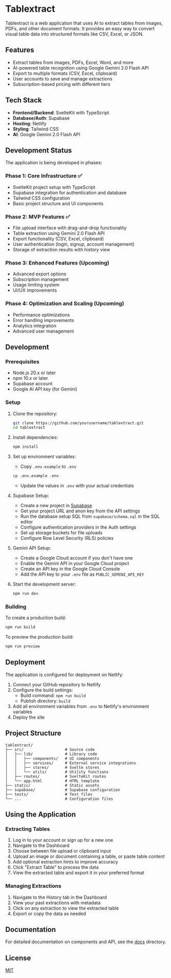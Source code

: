 # Tablextract

Tablextract is a web application that uses AI to extract tables from images, PDFs, and other document formats. It provides an easy way to convert visual table data into structured formats like CSV, Excel, or JSON.

## Features

- Extract tables from images, PDFs, Excel, Word, and more
- AI-powered table recognition using Google Gemini 2.0 Flash API
- Export to multiple formats (CSV, Excel, clipboard)
- User accounts to save and manage extractions
- Subscription-based pricing with different tiers

## Tech Stack

- **Frontend/Backend**: SvelteKit with TypeScript
- **Database/Auth**: Supabase
- **Hosting**: Netlify
- **Styling**: Tailwind CSS
- **AI**: Google Gemini 2.0 Flash API

## Development Status

The application is being developed in phases:

### Phase 1: Core Infrastructure ✅
- SvelteKit project setup with TypeScript
- Supabase integration for authentication and database
- Tailwind CSS configuration
- Basic project structure and UI components

### Phase 2: MVP Features ✅
- File upload interface with drag-and-drop functionality
- Table extraction using Gemini 2.0 Flash API
- Export functionality (CSV, Excel, clipboard)
- User authentication (login, signup, account management)
- Storage of extraction results with history view

### Phase 3: Enhanced Features (Upcoming)
- Advanced export options
- Subscription management
- Usage limiting system
- UI/UX improvements

### Phase 4: Optimization and Scaling (Upcoming)
- Performance optimizations
- Error handling improvements
- Analytics integration
- Advanced user management

## Development

### Prerequisites

- Node.js 20.x or later
- npm 10.x or later
- Supabase account
- Google AI API key (for Gemini)

### Setup

1. Clone the repository:
   ```bash
   git clone https://github.com/yourusername/tablextract.git
   cd tablextract
   ```

2. Install dependencies:
   ```bash
   npm install
   ```

3. Set up environment variables:
   - Copy `.env.example` to `.env`
   ```bash
   cp .env.example .env
   ```
   - Update the values in `.env` with your actual credentials

4. Supabase Setup:
   - Create a new project in [Supabase](https://supabase.com)
   - Get your project URL and anon key from the API settings
   - Run the database setup SQL from `supabase/schema.sql` in the SQL editor
   - Configure authentication providers in the Auth settings
   - Set up storage buckets for file uploads
   - Configure Row Level Security (RLS) policies

5. Gemini API Setup:
   - Create a Google Cloud account if you don't have one
   - Enable the Gemini API in your Google Cloud project
   - Create an API key in the Google Cloud Console
   - Add the API key to your `.env` file as `PUBLIC_GEMINI_API_KEY`

6. Start the development server:
   ```bash
   npm run dev
   ```

### Building

To create a production build:

```bash
npm run build
```

To preview the production build:

```bash
npm run preview
```

## Deployment

The application is configured for deployment on Netlify:

1. Connect your GitHub repository to Netlify
2. Configure the build settings:
   - Build command: `npm run build`
   - Publish directory: `build`
3. Add all environment variables from `.env` to Netlify's environment variables
4. Deploy the site

## Project Structure

```
tablextract/
├── src/                  # Source code
│   ├── lib/              # Library code
│   │   ├── components/   # UI components
│   │   ├── services/     # External service integrations
│   │   ├── stores/       # Svelte stores
│   │   └── utils/        # Utility functions
│   ├── routes/           # SvelteKit routes
│   └── app.html          # HTML template
├── static/               # Static assets
├── supabase/             # Supabase configuration
├── tests/                # Test files
└── ...                   # Configuration files
```

## Using the Application

### Extracting Tables

1. Log in to your account or sign up for a new one
2. Navigate to the Dashboard
3. Choose between file upload or clipboard input
4. Upload an image or document containing a table, or paste table content
5. Add optional extraction hints to improve accuracy
6. Click "Extract Table" to process the data
7. View the extracted table and export it in your preferred format

### Managing Extractions

1. Navigate to the History tab in the Dashboard
2. View your past extractions with metadata
3. Click on any extraction to view the extracted table
4. Export or copy the data as needed

## Documentation

For detailed documentation on components and API, see the [docs](docs/) directory.

## License

[MIT](LICENSE)
